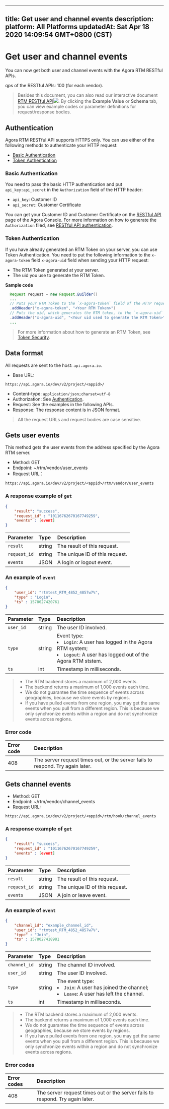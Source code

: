 
---
title: Get user and channel events
description: 
platform: All Platforms
updatedAt: Sat Apr 18 2020 14:09:54 GMT+0800 (CST)
---
# Get user and channel events
You can now get both user and channel events with the Agora RTM RESTful APIs. 

<div class="alert note">qps of the RESTful APIs: 100 (for each vendor).</div>

> Besides this document, you can also read our interactive document [RTM RESTful API](https://docs.agora.io/en/Real-time-Messaging/restfulapi/)![](https://web-cdn.agora.io/docs-files/1583736328279). By clicking the **Example Value** or **Schema** tab, you can view example codes or parameter definitions for request/response bodies.


## <a name="auth"></a>Authentication

Agora RTM RESTful API supports HTTPS only. You can use either of the following methods to authenticate your HTTP request: 

- [Basic Authentication](#basicauth)
- [Token Authentication](#tokenauth)

### <a name="basicauth"></a>Basic Authentication

You need to pass the basic HTTP authentication and put `api_key:api_secret` in the `Authorization` field of the HTTP header: 

- `api_key`: Customer ID
- `api_secret`: Customer Certificate

You can get your Customer ID and Customer Certificate on the [RESTful API](https://console.agora.io/restful) page of the Agora Console. For more information on how to generate the `Authorization` filed, see [RESTful API authentication](https://docs.agora.io/en/faq/restful_authentication).

### <a name="tokenauth"></a>Token Authentication

If you have already generated an RTM Token on your server, you can use Token Authentication. You need to put the following information to the `x-agora-token` field `x-agora-uid` field when sending your HTTP request: 

- The RTM Token generated at your server. 
- The uid you use to generate the RTM Token. 

**Sample code**

```java
  Request request = new Request.Builder()
  ...
  // Puts your RTM Token to the `x-agora-token` field of the HTTP request. 
  .addHeader("x-agora-token", "<Your RTM Token>")
  // Puts the uid, which generates the RTM token, to the `x-agora-uid` field of the HTTP request.
  .addHeader("x-agora-uid", "<Your uid used to generate the RTM Token>")
  ...
```

> For more information about how to generate an RTM Token, see [Token Security](https://docs.agora.io/en/Real-time-Messaging/rtm_token?platform=All%20Platforms).

## Data format

All requests are sent to the host: `api.agora.io`.

- Base URL: 

```
https://api.agora.io/dev/v2/project/<appid>/
```

- Content-type: `application/json;charset=utf-8`
- Authorization: See [Authentication](#auth). 
- Request: See the examples in the following APIs. 
- Response: The response content is in JSON format. 

> All the request URLs and request bodies are case sensitive. 


## <a name="get"></a>Gets user events

This method gets the user events from the address specified by the Agora RTM server. 

- Method: GET
- Endpoint: ~/rtm/vendor/user_events
- Request URL：

```
https://api.agora.io/dev/v2/project/<appid>/rtm/vendor/user_events
```

### A response example of `get`

```json
{
    "result": "success",
    "request_id" : "10116762670167749259",
    "events" : [event]
}
```

| Parameter    | Type   | Description                    |
| :----------- | :----- | :----------------------------- |
| `result`     | string | The result of this request.    |
| `request_id` | string | The unique ID of this request. |
| `events`     | JSON   | A login or logout event.       |

### An example of `event`

```json
{
    "user_id": "rtmtest_RTM_4852_4857w7%",
    "type" : "Login",
    "ts" : 1578027420761
}
```

| Parameter     | Type   | Description   |
| :------- | :----- | :-------------------- |
| `user_id` | string | The user ID involved.   |
| `type`   | string | Event type: <li><code>Login</code>: A user has logged in the Agora RTM system;</li><li><code>Logout</code>: A user has logged out of the Agora RTM ststem.</li> |
| `ts`  | int    | Timestamp in milliseconds.      |



> - The RTM backend stores a maximum of 2,000 events. 
> - The backend returns a maximum of 1,000 events each time. 
> - We do not guarantee the time sequence of events across geographies, because we store events by regions. 
> - If you have pulled events from one region, you may get the same events when you pull from a different region. This is because we only synchronize events within a region and do not synchronize events across regions. 

### Error code

| Error code | Description                                                  |
| :--------- | :----------------------------------------------------------- |
| 408        | The server request times out, or the server fails to respond. Try again later. |

## Gets channel events

- Method: GET
- Endpoint: ~/rtm/vendor/channel_events
- Request URL:

```
https://api.agora.io/dev/v2/project/<appid>/rtm/hook/channel_events
```


### A response example of `get`

```json
{
    "result": "success",
    "request_id" : "10116762670167749259",
    "events" : [event]
}
```

| Parameter    | Type   | Description                    |
| :----------- | :----- | :----------------------------- |
| `result`     | string | The result of this request.    |
| `request_id` | string | The unique ID of this request. |
| `events`     | JSON   | A join or leave event.         |

### An example of `event`

```json
{
    "channel_id": "example_channel_id",
    "user_id": "rtmtest_RTM_4852_4857w7%",
    "type" : "Join",
    "ts" : 1578027418981
}
```

| Parameter | Type   | Description                                                  |
| :-------- | :----- | :----------------------------------------------------------- |
| `channel_id` | string | The channel ID involved.                                        |
| `user_id` | string | The user ID involved.                                        |
| `type`    | string | The event type: <li><code>Join</code>: A user has joined the channel;</li><li><code>Leave</code>: A user has left the channel. </li> |
| `ts`      | int    | Timestamp in milliseconds.                                   |

> - The RTM backend stores a maximum of 2,000 events. 
> - The backend returns a maximum of 1,000 events each time. 
> - We do not guarantee the time sequence of events across geographies, because we store events by regions. 
> - If you have pulled events from one region, you may get the same events when you pull from a different region. This is because we only synchronize events within a region and do not synchronize events across regions. 


### Error codes

| Error codes | Description                                                  |
| :---------- | :----------------------------------------------------------- |
| 408         | The server request times out or the server fails to respond. Try again later. |
